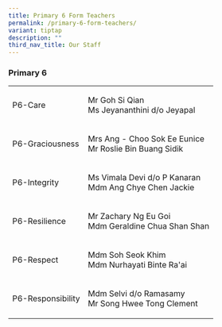 ```yaml
---
title: Primary 6 Form Teachers
permalink: /primary-6-form-teachers/
variant: tiptap
description: ""
third_nav_title: Our Staff
---
```

<h3><strong>Primary 6</strong></h3>
<table style="minWidth: 50px">
<colgroup>
<col>
<col>
</colgroup>
<tbody>
<tr>
<td rowspan="1" colspan="1">
<p>P6-Care</p>
</td>
<td rowspan="1" colspan="1">
<p>Mr Goh Si Qian
<br>Ms Jeyananthini d/o Jeyapal</p>
</td>
</tr>
<tr>
<td rowspan="1" colspan="1">
<p>P6-Graciousness</p>
</td>
<td rowspan="1" colspan="1">
<p>Mrs Ang - Choo Sok Ee Eunice
<br>Mr Roslie Bin Buang Sidik</p>
</td>
</tr>
<tr>
<td rowspan="1" colspan="1">
<p>P6-Integrity</p>
</td>
<td rowspan="1" colspan="1">
<p>Ms Vimala Devi d/o P Kanaran
<br>Mdm Ang Chye Chen Jackie</p>
</td>
</tr>
<tr>
<td rowspan="1" colspan="1">
<p>P6-Resilience</p>
</td>
<td rowspan="1" colspan="1">
<p>Mr Zachary Ng Eu Goi
<br>Mdm Geraldine Chua Shan Shan</p>
</td>
</tr>
<tr>
<td rowspan="1" colspan="1">
<p>P6-Respect</p>
</td>
<td rowspan="1" colspan="1">
<p>Mdm Soh Seok Khim
<br>Mdm Nurhayati Binte Ra'ai</p>
</td>
</tr>
<tr>
<td rowspan="1" colspan="1">
<p>P6-Responsibility</p>
</td>
<td rowspan="1" colspan="1">
<p>Mdm Selvi d/o Ramasamy
<br>Mr Song Hwee Tong Clement</p>
</td>
</tr>
</tbody>
</table>
<p></p>